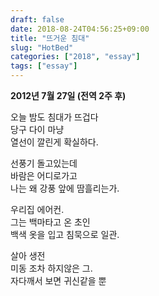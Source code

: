 ```yaml
---
draft: false
date: 2018-08-24T04:56:25+09:00
title: "뜨거운 침대"
slug: "HotBed"
categories: ["2018", "essay"]
tags: ["essay"]
---
```


**2012년 7월 27일 (전역 2주 후)**  

오늘 밤도 침대가 뜨겁다  
당구 다이 마냥  
열선이 깔린게 확실하다.

선풍기 돌고있는데  
바람은 어디로가고  
나는 왜 강풍 앞에 땀흘리는가.  

우리집 에어컨.  
그는 백마타고 온 초인  
백색 옷을 입고 침묵으로 일관.  

살아 생전    
미동 조차 하지않은 그.  
자다깨서 보면 귀신같을 뿐  
